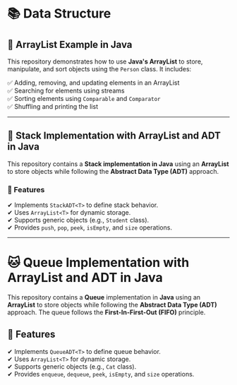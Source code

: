 # 📚 Data Structure  

## 📌 ArrayList Example in Java  
This repository demonstrates how to use **Java's ArrayList** to store, manipulate, and sort objects using the `Person` class. It includes:  

✅ Adding, removing, and updating elements in an ArrayList  
✅ Searching for elements using streams  
✅ Sorting elements using `Comparable` and `Comparator`  
✅ Shuffling and printing the list  

---

## 📌 Stack Implementation with ArrayList and ADT in Java  
This repository contains a **Stack implementation in Java** using an **ArrayList** to store objects while following the **Abstract Data Type (ADT)** approach.  

### 🚀 Features  
✔ Implements `StackADT<T>` to define stack behavior.  
✔ Uses `ArrayList<T>` for dynamic storage.  
✔ Supports generic objects (e.g., `Student` class).  
✔ Provides `push`, `pop`, `peek`, `isEmpty`, and `size` operations.  

---

# 🐱 Queue Implementation with ArrayList and ADT in Java

This repository contains a **Queue** implementation in **Java** using an **ArrayList** to store objects while following the **Abstract Data Type (ADT)** approach. The queue follows the **First-In-First-Out (FIFO)** principle.

## 🚀 Features
✔ Implements `QueueADT<T>` to define queue behavior.  
✔ Uses `ArrayList<T>` for dynamic storage.  
✔ Supports generic objects (e.g., `Cat` class).  
✔ Provides `enqueue`, `dequeue`, `peek`, `isEmpty`, and `size` operations. 